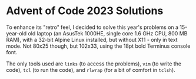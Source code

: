 # Advent of Code 2023 Solutions

To enhance its "retro" feel, I decided to solve this year's
problems on a 15-year-old old laptop (an AsusTek 1000HE, single
core 1.6 GHz CPU, 800 MB RAM), with a 32-bit Alpine Linux
installed, but without X11 - only in text mode. Not 80x25
though, but 102x33, using the 18pt bold Terminus console font.

The only tools used are `links` (to access the problems), `vim`
(to write the code), `tcl` (to run the code), and `rlwrap` (for
a bit of comfort in `tclsh`).
